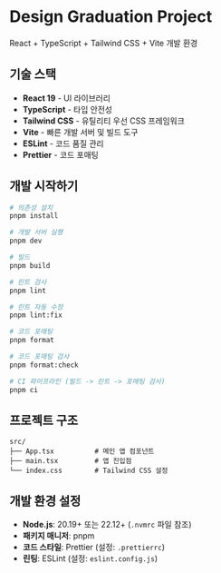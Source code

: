 # Design Graduation Project

React + TypeScript + Tailwind CSS + Vite 개발 환경

## 기술 스택

- **React 19** - UI 라이브러리
- **TypeScript** - 타입 안전성
- **Tailwind CSS** - 유틸리티 우선 CSS 프레임워크
- **Vite** - 빠른 개발 서버 및 빌드 도구
- **ESLint** - 코드 품질 관리
- **Prettier** - 코드 포매팅

## 개발 시작하기

```bash
# 의존성 설치
pnpm install

# 개발 서버 실행
pnpm dev

# 빌드
pnpm build

# 린트 검사
pnpm lint

# 린트 자동 수정
pnpm lint:fix

# 코드 포매팅
pnpm format

# 코드 포매팅 검사
pnpm format:check

# CI 파이프라인 (빌드 -> 린트 -> 포매팅 검사)
pnpm ci
```

## 프로젝트 구조

```
src/
├── App.tsx          # 메인 앱 컴포넌트
├── main.tsx         # 앱 진입점
└── index.css        # Tailwind CSS 설정
```

## 개발 환경 설정

- **Node.js**: 20.19+ 또는 22.12+ (`.nvmrc` 파일 참조)
- **패키지 매니저**: pnpm
- **코드 스타일**: Prettier (설정: `.prettierrc`)
- **린팅**: ESLint (설정: `eslint.config.js`)